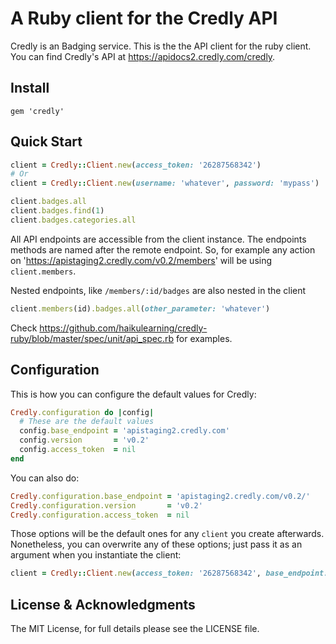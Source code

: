 # A Ruby client for the Credly API

Credly is an Badging service. This is the the API client for the ruby client. You can find Credly's API at https://apidocs2.credly.com/credly.

## Install

```
gem 'credly'
```

## Quick Start
```ruby
client = Credly::Client.new(access_token: '26287568342')
# Or
client = Credly::Client.new(username: 'whatever', password: 'mypass')

client.badges.all
client.badges.find(1)
client.badges.categories.all
```

All API endpoints are accessible from the client instance. The endpoints methods are named after the remote endpoint. So, for example any action on 'https://apistaging2.credly.com/v0.2/members' will be using `client.members`.

Nested endpoints, like `/members/:id/badges` are also nested in the client

```ruby
client.members(id).badges.all(other_parameter: 'whatever')
```

Check https://github.com/haikulearning/credly-ruby/blob/master/spec/unit/api_spec.rb for examples.


## Configuration

This is how you can configure the default values for Credly:

```ruby
Credly.configuration do |config|
  # These are the default values
  config.base_endpoint = 'apistaging2.credly.com'
  config.version       = 'v0.2'
  config.access_token  = nil
end
```

You can also do:

```ruby
Credly.configuration.base_endpoint = 'apistaging2.credly.com/v0.2/'
Credly.configuration.version       = 'v0.2'
Credly.configuration.access_token  = nil
```

Those options will be the default ones for any `client` you create afterwards. Nonetheless, you can overwrite any of these options; just pass it as an argument when you instantiate the client:

```ruby
client = Credly::Client.new(access_token: '26287568342', base_endpoint: 'apistaging2.credly.com/', version: 'v0.2')
```

## License & Acknowledgments

The MIT License, for full details please see the LICENSE file.
